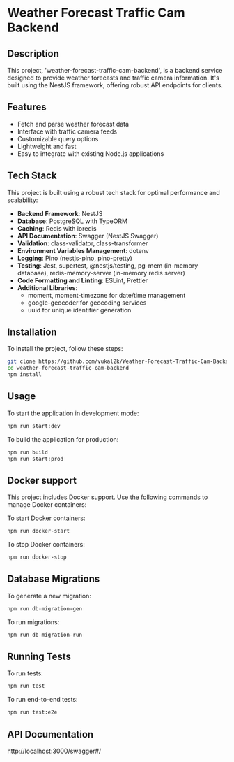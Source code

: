 # Weather Forecast Traffic Cam Backend

## Description
This project, 'weather-forecast-traffic-cam-backend', is a backend service designed to provide weather forecasts and traffic camera information. It's built using the NestJS framework, offering robust API endpoints for clients.

## Features
- Fetch and parse weather forecast data
- Interface with traffic camera feeds
- Customizable query options
- Lightweight and fast
- Easy to integrate with existing Node.js applications

## Tech Stack

This project is built using a robust tech stack for optimal performance and scalability:

- **Backend Framework**: NestJS
- **Database**: PostgreSQL with TypeORM
- **Caching**: Redis with ioredis
- **API Documentation**: Swagger (NestJS Swagger)
- **Validation**: class-validator, class-transformer
- **Environment Variables Management**: dotenv
- **Logging**: Pino (nestjs-pino, pino-pretty)
- **Testing**: Jest, supertest, @nestjs/testing, pg-mem (in-memory database), redis-memory-server (in-memory redis server)
- **Code Formatting and Linting**: ESLint, Prettier
- **Additional Libraries**:
  - moment, moment-timezone for date/time management
  - google-geocoder for geocoding services
  - uuid for unique identifier generation

## Installation
To install the project, follow these steps:

```bash
git clone https://github.com/vukal2k/Weather-Forecast-Traffic-Cam-Backend.git
cd weather-forecast-traffic-cam-backend
npm install
```


## Usage
To start the application in development mode:

```bash
npm run start:dev
```

To build the application for production:
```bash
npm run build
npm run start:prod
```

## Docker support
This project includes Docker support. Use the following commands to manage Docker containers:

To start Docker containers:
```bash
npm run docker-start
```
To stop Docker containers:
```bash
npm run docker-stop
```

## Database Migrations
To generate a new migration:
```bash
npm run db-migration-gen
```

To run migrations:
```bash
npm run db-migration-run
```

## Running Tests
To run tests:
```bash
npm run test
```
To run end-to-end tests:
```bash
npm run test:e2e
```

## API Documentation
http://localhost:3000/swagger#/